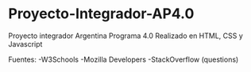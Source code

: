 # Proyecto-Integrador-AP4.0
Proyecto integrador Argentina Programa 4.0
Realizado en HTML, CSS y Javascript

Fuentes:
-W3Schools
-Mozilla Developers
-StackOverflow (questions)
